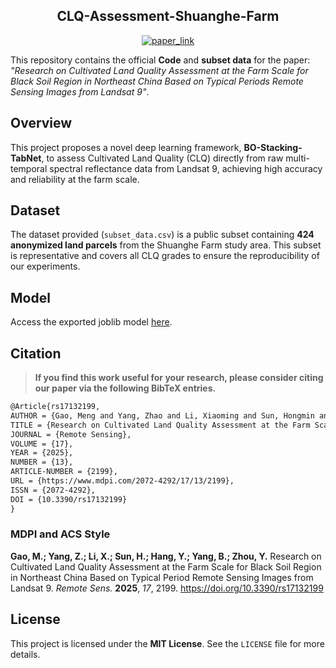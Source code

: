 <h2 align="center">
  CLQ-Assessment-Shuanghe-Farm
</h2>

<p align="center">
    <a href="https://www.mdpi.com/2072-4292/17/13/2199">
        <img alt="paper_link" src="https://img.shields.io/badge/MDPI-PaperLink-3A7138.svg">
    </a>
</p>



This repository contains the official **Code** and **subset data** for the paper: *"Research on Cultivated Land Quality Assessment at the Farm Scale for Black Soil Region in Northeast China Based on Typical Periods Remote Sensing Images from Landsat 9"*.

## Overview

This project proposes a novel deep learning framework, **BO-Stacking-TabNet**, to assess Cultivated Land Quality (CLQ) directly from raw multi-temporal spectral reflectance data from Landsat 9, achieving high accuracy and reliability at the farm scale.

## Dataset

The dataset provided (`subset_data.csv`) is a public subset containing **424 anonymized land parcels** from the Shuanghe Farm study area. This subset is representative and covers all CLQ grades to ensure the reproducibility of our experiments.

## Model
Access the exported joblib model [here](https://github.com/huiohuihui/CLQ-Assessment-Shuanghe-Farm/blob/main/path_to_save_model.joblib).

## Citation


> **If you find this work useful for your research, please consider citing our paper via the following BibTeX entries.**

```latex
@Article{rs17132199,
AUTHOR = {Gao, Meng and Yang, Zhao and Li, Xiaoming and Sun, Hongmin and Hang, Yanhong and Yang, Boyu and Zhou, Yang},
TITLE = {Research on Cultivated Land Quality Assessment at the Farm Scale for Black Soil Region in Northeast China Based on Typical Period Remote Sensing Images from Landsat 9},
JOURNAL = {Remote Sensing},
VOLUME = {17},
YEAR = {2025},
NUMBER = {13},
ARTICLE-NUMBER = {2199},
URL = {https://www.mdpi.com/2072-4292/17/13/2199},
ISSN = {2072-4292},
DOI = {10.3390/rs17132199}
}
```

### MDPI and ACS Style

**Gao, M.; Yang, Z.; Li, X.; Sun, H.; Hang, Y.; Yang, B.; Zhou, Y.** Research on Cultivated Land Quality Assessment at the Farm Scale for Black Soil Region in Northeast China Based on Typical Period Remote Sensing Images from Landsat 9. *Remote Sens.* **2025**, *17*, 2199. https://doi.org/10.3390/rs17132199

## License

This project is licensed under the **MIT License**. See the `LICENSE` file for more details.
